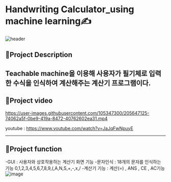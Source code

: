 # Handwriting Calculator_using machine learning✍️


![header](https://capsule-render.vercel.app/api?type=waving&color=ADD8E6&height=300&section=header&text=Handwriting%20calculator&desc=using%20machine%20learning&fontSize=50&demo=wave&fontColor=696969)

## :pushpin:Project Description

Teachable machine을 이용해 사용자가 필기체로 입력한 수식을 인식하여 계산해주는 계산기 프로그램이다.
--------------------------------------------------------
## :pushpin:Project video

https://user-images.githubusercontent.com/105347300/205647125-74062a5f-0be9-419a-8472-40762602ea31.mp4

youtube : https://www.youtube.com/watch?v=JaJqFwNpuyE﻿

---------------------------------------------------------
## :pushpin:Project function

-GUI : 사용자와 상호작용하는 계산기 화면 기능
-문자인식 : 18개의 문자를 인식하는 기능
0,1,2,3,4,5,6,7,8,9,(,A,N,S,+,-,x,/
-계산기 기능 : 계산(=) , ANS , CE , AC기능
![image](https://user-images.githubusercontent.com/105347300/205648138-54bd5977-ac56-44d4-9db3-47a5f13a4ada.png)
